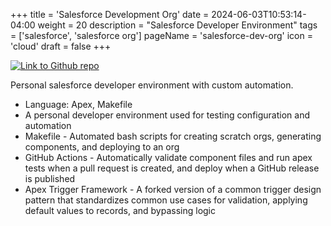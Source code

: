 +++
title = 'Salesforce Development Org'
date = 2024-06-03T10:53:14-04:00
weight = 20
description = "Salesforce Developer Environment"
tags = ['salesforce', 'salesforce org']
pageName = 'salesforce-dev-org'
icon = 'cloud'
draft = false
+++

<div style="display: flex; flex-direction: row;">
    <div><a href="https://github.com/k-capehart/sfdc-dev-org"><img src="https://img.shields.io/badge/GitHub-100000?style=for-the-badge&logo=github&logoColor=whitef" alt="Link to Github repo"></a></div>
</div>

Personal salesforce developer environment with custom automation.

- Language: Apex, Makefile
- A personal developer environment used for testing configuration and automation
- Makefile - Automated bash scripts for creating scratch orgs, generating components, and deploying to an org
- GitHub Actions - Automatically validate component files and run apex tests when a pull request is created, and deploy when a GitHub release is published
- Apex Trigger Framework - A forked version of a common trigger design pattern that standardizes common use cases for validation, applying default values to records, and bypassing logic